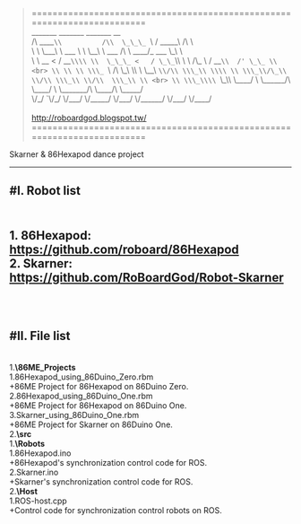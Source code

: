 >========================================================================<br>
>  \_\_\_\_\_\_\_             \_\_\_\_\_\_\_              \_\_\_\_\_\_\_               \_\_     <br>
> /\\  \_\_\_\_`\\          /\\  \_\_\_ `\\           /  \_\_\_\_\_\\             /\\ \\    <br>
> \\ \\ \\\_\_\_\\ \\     \_\_\_ \\ \\ \\\_\_\\  \\    \_\_\_  /\\ \\ \_\_\_\_/\_    \_\_\_     \\\_\\ \\   <br>
>  \\ \\  \_\_  <    / \_\_`\\\\ \\  \_\_\_ <   / \_\_`\\\\ \\ \\  /\\\_ \\  / \_\_`\\  /' \_\_ \\  <br>
>   \\ \\ \\ \\\_ `\\ /\\ \\\_\\ \\\\ \\ \\\_\_\\ `\\/\\ \\\_\\ \\\\ \\ \\\_\\/\_\\ \\/\\ \\\_\\ \\/\\  \\\_\\ \\ <br>
>    \\ \\\_\\\\ `\\\_\\\\ \\\_\_\_\_/ \\ \\\_\_\_\_\_\_/\\ \\\_\_\_\_/ \\ \\\_\_\_\_\_\_\_/\\ \\\_\_\_\_/\\ \\\_\_\_\_\_/ <br>
>     \\/\_/ `\\/\_/ \\/\_\_\_/   \\/\_\_\_\_\_/  \\/\_\_\_/   \\/\_\_\_\_\_\_/  \\/\_\_\_/  \\/\_\_\_\_/  <br>
>                                                                        <br>
>                                       http://roboardgod.blogspot.tw/   <br>
>========================================================================<br>

Skarner & 86Hexapod dance project



-------------
#I. Robot list
-------------
<br>1. 86Hexapod: https://github.com/roboard/86Hexapod
<br>2. Skarner: https://github.com/RoBoardGod/Robot-Skarner
<br>
<br>
<br>
-------------
#II. File list
-------------
<br>1.**\\86ME\_Projects**
<br>	1.86Hexapod\_using\_86Duino\_Zero.rbm
<br>		+86ME Project for 86Hexapod on 86Duino Zero.
<br>	2.86Hexapod\_using\_86Duino\_One.rbm
<br>		+86ME Project for 86Hexapod on 86Duino One.
<br>	3.Skarner\_using\_86Duino\_One.rbm
<br>		+86ME Project for Skarner on 86Duino One.
<br>2.**\\src**
<br>	1.**\\Robots**
<br>		1.86Hexapod.ino
<br>			+86Hexapod's synchronization control code for ROS.
<br>		2.Skarner.ino
<br>			+Skarner's synchronization control code for ROS.
<br>	2.**\\Host**
<br>		1.ROS-host.cpp
<br>			+Control code for synchronization control robots on ROS.
<br>
<br>
<br>